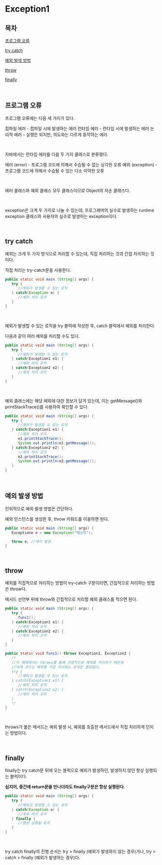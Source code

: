 # Exception1

## 목차

[프로그램 오류](#프로그램-오류)

[try catch](#try-catch)

[예외 발생 방법](#예외-발생-방법)

[throw](#throw)

[finally](#finally)

<br>

## 프로그램 오류

프로그램 오류에는 다음 세 가지가 있다.

컴파일 에러 - 컴파일 시에 발생하는 에러
런타임 에러 - 런타임 시에 발생하는 에러
논리적 에러 - 실행은 되지만, 의도와는 다르게 동작하는 에러

<br>

자바에서는 런타임 에러를 다음 두 가지 클래스로 분류했다.

에러 (error) - 프로그램 코드에 의해서 수습될 수 없는 심각한 오류
예외 (exception) - 프로그램 코드에 의해서 수습될 수 있는 다소 미약한 오류

<br>

에러 클래스와 예외 클래스 모두 클래스이므로 Object의 자손 클래스다.

<br>

exception은 크게 두 가지로 나눌 수 있는데, 프로그래머의 실수로 발생하는 runtime exception 클래스와 사용자의 실수로 발생하는 exception이다.

<br>

## try catch

예외는 크게 두 가지 방식으로 처리할 수 있는데, 직접 처리하는 것과 간접 처리하는 것이다.

직접 처리는 try-catch문을 사용한다.

```java
public static void main (String[] args) {
   try {
      //예외가 발생할 수 있는 로직
   } catch(Exception e) {
      //예외 처리 로직
   }
}
```

<br>

예외가 발생할 수 있는 로직을 try 블럭에 작성한 후, catch 블럭에서 예외를 처리한다.

다음과 같이 여러 예외를 처리할 수도 있다.

```java
public static void main (String[] args) {
   try {
      //예외가 발생할 수 있는 로직
   } catch(Exception1 e1) {
      //예외 처리 로직
   } catch(Exception2 e2) {
      //예외 처리 로직
   }
}
```

<br>

예외 클래스에는 해당 예외에 대한 정보가 담겨 있는데, 이는 getMessage()와 printStackTrace()를 사용하여 확인할 수 있다.

```java
public static void main (String[] args) {
   try {
      //예외가 발생할 수 있는 로직
   } catch(Exception1 e1) {
      //예외 처리 로직
      e1.printStackTrace();
      System.out.println(e1.getMessage());
   } catch(Exception2 e2) {
      //예외 처리 로직
      e2.printStackTrace();
      System.out.println(e2.getMessage());
   }
}
```

<br>

## 예외 발생 방법

인위적으로 예외 발생 방법은 간단하다.

예외 인스턴스를 생성한 후, throw 키워드를 이용하면 된다.

```java
public static void main (String[] args) {
   Exceptione e = new Exception("테스트");

   throw e; //에러 발생
}
```

<br>

## throw

예외를 직접적으로 처리하는 방법이 try-catch 구문이라면, 간접적으로 처리하는 방법은 throw다.

메서드 선언부 뒤에 throw와 간접적으로 처리할 예외 클래스를 적으면 된다.

```java
public static void main (String[] args) {
   try {
      func1();
   } catch(Exception1 e1) {
      //예외 처리 로직
   } catch(Exception2 e2) {
      //예외 처리 로직
   }
}

public static void func1() throws Exception1, Exception2 {
   /*
   //이 예제에서는 throws를 통해 간접적으로 예외를 처리하기 때문에
   //아래 코드는 예외를 직접 처리하는 로직은 필요없다.
   try {
      //예외가 발생할 수 있는 로직
   } catch(Exception1 e1) {
      //예외 처리 로직
   } catch(Exception2 e2) {
      //예외 처리 로직
   }
   */
}
```

<br>

throws가 붙은 메서드는 예외 발생 시, 예외를 호출한 메서드에서 직접 처리하게 던지는 방법이다.

<br>

## finally

finally는 try catch문 뒤에 오는 블럭으로 예외가 발생하던, 발생하지 않던 항상 실행되는 블럭이다.

**심지어, 중간에 return문을 만나더라도 finally구문은 항상 실행된다.**

```java
public static void main (String[] args) {
   try {
      //예외가 발생할 수 있는 로직
   } catch(Exception e) {
      //예외 처리 로직
   } finally {
      //항상 실행될 로직
   }
}
```

<br>

try catch finally의 진행 순서는 try > finally (예외가 발생하지 않는 경우)거나, try > catch > finally (예외가 발생하는 경우)다.
